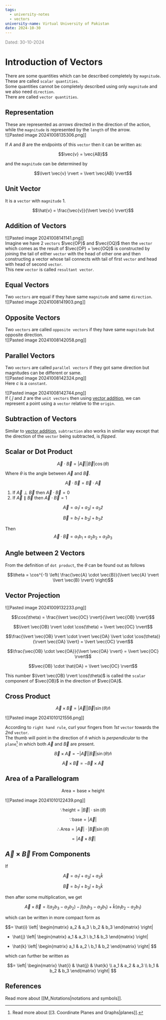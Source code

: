 ```yaml
---
tags:
  - university-notes
  - vectors
university-name: Virtual University of Pakistan
date: 2024-10-30
---
```


<span style="color: gray;">Dated: 30-10-2024</span>

# Introduction of Vectors

There are some quantities which can be described completely by `magnitude`.  
These are called `scalar quantities`.  
Some quantities cannot be completely described using only `magnitude` and we also need `direction`.  
There are called `vector quantities`.

## Representation

These are represented as _arrows_ directed in the direction of the action, while the `magnitude` is represented by the `length` of the arrow.  
![[Pasted image 20241008135306.png]]

If $A$ and $B$ are the endpoints of this `vector` then it can be written as:  

$$\vec{v} = \vec{AB}$$

and the `magnitude` can be determined by

$$\lvert \vec{v} \rvert = \lvert \vec{AB} \rvert$$

## Unit Vector

It is a `vector` with `magnitude` $1$.  

$$\hat{v} = \frac{\vec{v}}{\lvert \vec{v} \rvert}$$

## Addition of Vectors

![[Pasted image 20241008141141.png]]  
Imagine we have 2 `vectors` $\vec{OP}$ and $\vec{OQ}$ then the `vector` which comes as the result of $\vec{OP} + \vec{OQ}$ is constructed by joining the tail of either `vector` with the head of other one and then constructing a vector whose tail connects with tail of first `vector` and head with head of second `vector`.  
This new `vector` is called `resultant vector`.

## Equal Vectors

Two `vectors` are equal if they have same `magnitude` and same `direction`.  
![[Pasted image 20241008141903.png]]

## Opposite Vectors

Two `vectors` are called `opposite vectors` if they have same `magnitude` but opposite direction.  
![[Pasted image 20241008142058.png]]

## Parallel Vectors

Two `vectors` are called `parallel vectors` if they got same direction but magnitudes can be different or same.  
![[Pasted image 20241008142324.png]]  
Here $c$ is a `constant`.

![[Pasted image 20241008142744.png]]  
If $\hat{i}, \hat{j} \text{ and } \hat{z}$ are the `unit vectors` then using [vector addition](#addition-of-vectors), we can represent a point using a `vector` relative to the `origin`.

## Subtraction of Vectors

Similar to [vector addition](#addition-of-vectors), `subtraction` also works in similar way except that the direction of the `vector` being subtracted, is _flipped_.

## Scalar or Dot Product

$$\vec{A} \cdot \vec{B} = \lvert \vec{A} \rvert \lvert \vec{B} \rvert \cos (\theta)$$

Where $\theta$ is the angle between $\vec{A}$ and $\vec{B}$.  

$$\vec{A} \cdot \vec{B} = \vec{B} \cdot \vec{A}$$

1. If $\vec{A} \perp \vec{B}$ then $\vec{A} \cdot \vec{B} = 0$
2. If $\vec{A} \parallel \vec{B}$ then $\vec{A} \cdot \vec{B} = 1$

$$\vec{A} = a_1 \hat{i} + a_2 \hat{j} + a_3 \hat{z}$$

$$\vec{B} = b_1 \hat{i} + b_2 \hat{j} + b_3 \hat{z}$$

Then $$\vec{A} \cdot \vec{B} = a_1b_1 + a_2b_2 + a_3b_3$$

## Angle between 2 Vectors

From the definition of `dot product`, the $\theta$ can be found out as follows  

$$\theta = \cos^{-1} \left( \frac{\vec{A} \cdot \vec{B}}{\lvert \vec{A} \rvert \lvert \vec{B} \rvert} \right)$$

## Vector Projection

![[Pasted image 20241009132233.png]]  

$$\cos(\theta) = \frac{\lvert \vec{OC} \rvert}{\lvert \vec{OB} \rvert}$$

$$\lvert \vec{OB} \rvert \cdot \cos(\theta) = \lvert \vec{OC} \rvert$$

$$\frac{\lvert \vec{OB} \rvert \cdot \rvert \vec{OA} \lvert \cdot \cos(\theta)}{\rvert \vec{OA} \lvert} = \lvert \vec{OC} \rvert$$

$$\frac{\vec{OB} \cdot \vec{OA}}{\lvert \vec{OA} \rvert} = \lvert \vec{OC} \rvert$$

$$\vec{OB} \cdot \hat{OA} = \lvert \vec{OC} \rvert$$

This number $\lvert \vec{OB} \rvert \cos(\theta)$ is called the `scalar` component of $\vec{OB}$ in the direction of $\vec{OA}$.

## Cross Product

$$\vec{A} \times \vec{B} = \lvert \vec{A} \rvert \lvert \vec{B} \rvert \sin(\theta) \hat{n}$$

![[Pasted image 20241010121556.png]]

According to `right hand rule`, curl your fingers from _1st_ `vector` towards the _2nd_ `vector`.  
The thumb will point in the direction of $\hat{n}$ which is _perpendicular_ to the `plane`[^1] in which both $\vec{A}$ and $\vec{B}$ are present.

$$\vec{B} \times \vec{A} = - \lvert \vec{A} \rvert \lvert \vec{B} \rvert \sin(\theta) \hat{n}$$

$$\vec{A} \times \vec{B} = - \vec{B} \times \vec{A}$$

## Area of a Parallelogram

$$\text{Area} = \text{base} \times \text{height}$$

![[Pasted image 20241010122439.png]]  

$$\because \text{height} = \lvert \vec{B} \rvert \cdot \sin(\theta)$$

$$\because \text{base} = \lvert \vec{A} \rvert$$

$$\therefore \text{Area} = \lvert \vec{A} \rvert \cdot \lvert \vec{B} \rvert \sin(\theta)$$

$$= \lvert \vec{A} \times \vec{B} \rvert$$

## $\vec{A} \times \vec{B}$ From Components

If  

$$\vec{A} = a_1 \hat{i} + a_2 \hat{j} + a_3 \hat{k}$$

$$\vec{B} = b_1 \hat{i} + b_2 \hat{j} + b_3 \hat{k}$$

then after some multiplication, we get  

$$\vec{A} \times \vec{B} = \hat{i}(a_2b_3 - a_3b_2) - \hat{j}(a_1b_3 - a_3b_1) + \hat{k}(a_1b_2 - a_2b_1)$$

which can be written in more compact form as

$$= \hat{i} 
\left|
\begin{matrix}
a_2 & a_3 \\
b_2 & b_3
\end{matrix}
\right|
- \hat{j}
\left|
\begin{matrix}
a_1 & a_3 \\
b_1 & b_3
\end{matrix}
\right|
+ \hat{k}
\left|
\begin{matrix}
a_1 & a_2 \\
b_1 & b_2
\end{matrix}
\right|
$$

which can further be written as

$$= 
\left|
\begin{matrix}
\hat{i} & \hat{j} & \hat{k} \\
a_1 & a_2 & a_3 \\
b_1 & b_2 & b_3
\end{matrix}
\right|
$$

## References

Read more about [[M_Notations|notations and symbols]].

[^1]: Read more about [[3. Coordinate Planes and Graphs|planes]].